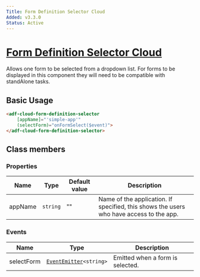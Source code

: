 ```yaml
---
Title: Form Definition Selector Cloud
Added: v3.3.0
Status: Active
---
```


# [Form Definition Selector Cloud](../../../lib/process-services-cloud/src/lib/form/components/form-definition-selector-cloud.component.ts "Defined in form-definition-selector-cloud.component.ts")

Allows one form to be selected from a dropdown list. For forms to be displayed in this component they will need to be compatible with standAlone tasks.

## Basic Usage

```html
<adf-cloud-form-definition-selector
    [appName]="'simple-app'"
    (selectForm)="onFormSelect($event)">
</adf-cloud-form-definition-selector>
```

## Class members

### Properties

| Name | Type | Default value | Description |
| --- | --- | --- | --- |
| appName | `string` | "" | Name of the application. If specified, this shows the users who have access to the app. |

### Events

| Name | Type | Description |
| --- | --- | --- |
| selectForm | [`EventEmitter`](https://angular.io/api/core/EventEmitter)`<string>` | Emitted when a form is selected. |
